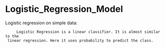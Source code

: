 # Logistic_Regression_Model
Logistic regression on simple data:

         Logistic Regression is a linear classifier. It is almost similar to the 
     linear regression. Here it uses probability to predict the class.     

